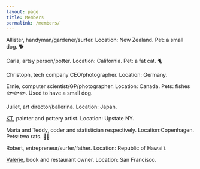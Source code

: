 ```yaml
---
layout: page
title: Members
permalink: /members/
---
```



Allister, handyman/gardener/surfer. Location: New Zealand. Pet: a small dog. 🐕

Carla, artsy person/potter. Location: California. Pet: a fat cat. 🐈

Christoph, tech company CEO/photographer. Location: Germany.

Ernie, computer scientist/GP/photographer. Location: Canada. Pets: fishes 🐟🐟🐟. Used to have a small dog.

Juliet, art director/ballerina. Location: Japan. 

[KT](https://www.kristintexeira.com/), painter and pottery artist. Location: Upstate NY. 

Maria and Teddy, coder and statistician respectively. Location:Copenhagen. Pets: two rats. 🐀🐀

Robert, entrepreneur/surfer/father. Location: Republic of Hawai'i. 

[Valerie](http://www.valerieluu.com), book  and restaurant owner. Location: San Francisco. 

